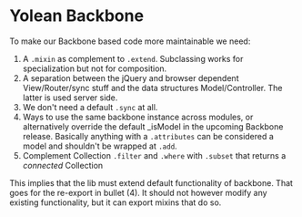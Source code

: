 # Yolean Backbone

To make our Backbone based code more maintainable we need:
 1. A `.mixin` as complement to `.extend`. Subclassing works for specialization but not for composition.
 2. A separation between the jQuery and browser dependent View/Router/sync stuff and the data structures Model/Controller. The latter is used server side.
 3. We don't need a default `.sync` at all.
 4. Ways to use the same backbone instance across modules, or alternatively override the default _isModel in the upcoming Backbone release. Basically anything with a `.attributes` can be considered a model and shouldn't be wrapped at `.add`.
 5. Complement Collection `.filter` and `.where` with `.subset` that returns a _connected_ Collection

This implies that the lib must extend default functionality of backbone. That goes for the re-export in bullet (4).
It should not however modify any existing functionality,
but it can export mixins that do so.

